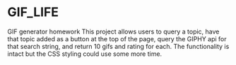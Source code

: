 # GIF_LIFE
GIF generator homework
This project allows users to query a topic, have that topic added as a button at the top of the page, query the GIPHY api for that search string, and return 10 gifs and rating for each.
The functionality is intact but the CSS styling could use some more time.
